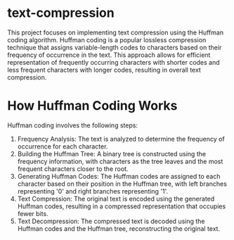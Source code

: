 # text-compression

This project focuses on implementing text compression using the Huffman coding algorithm. Huffman coding is a popular lossless compression technique that assigns variable-length codes to characters based on their frequency of occurrence in the text. This approach allows for efficient representation of frequently occurring characters with shorter codes and less frequent characters with longer codes, resulting in overall text compression.

# How Huffman Coding Works
Huffman coding involves the following steps:

1. Frequency Analysis: The text is analyzed to determine the frequency of occurrence for each character.
2. Building the Huffman Tree: A binary tree is constructed using the frequency information, with characters as the tree leaves and the most frequent characters closer to the root.
3. Generating Huffman Codes: The Huffman codes are assigned to each character based on their position in the Huffman tree, with left branches representing '0' and right branches representing '1'.
4. Text Compression: The original text is encoded using the generated Huffman codes, resulting in a compressed representation that occupies fewer bits.
5. Text Decompression: The compressed text is decoded using the Huffman codes and the Huffman tree, reconstructing the original text.
